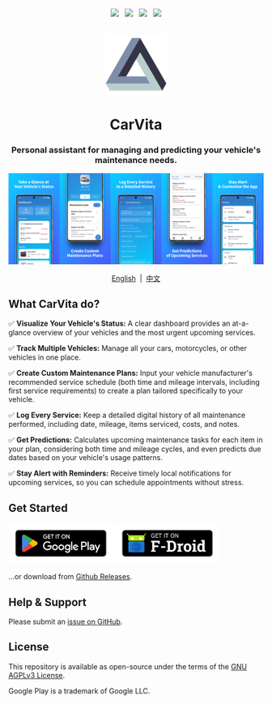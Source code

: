 <p align="center">
  <br/>
  <a href="https://opensource.org/license/agpl-v3" target="_blank"><img src="https://img.shields.io/github/license/JeziL/carvita?style=for-the-badge&color=39a9db&logoColor=000000&labelColor=ececec"></a>
  &nbsp;
  <img src="https://img.shields.io/github/actions/workflow/status/JeziL/carvita/flutter.yml?style=for-the-badge&logoColor=000000&labelColor=ececec">
  &nbsp;
  <a href="https://github.com/JeziL/carvita/releases/latest"><img src="https://img.shields.io/github/v/release/JeziL/carvita?style=for-the-badge&color=f39237&logoColor=000000&labelColor=ececec"></a>
  &nbsp;
  <a href="https://f-droid.org/packages/com.wangjinli.carvita" target="_blank"><img src="https://img.shields.io/f-droid/v/com.wangjinli.carvita?style=for-the-badge&color=f39237&logoColor=000000&labelColor=ececec"></a>
  <br/>
  <br/>
</p>

<p align="center">
  <img src="./assets/icon/icon.png" width="120" title="CarVita">
</p>

<h1 align="center">CarVita</h1>
<h3 align="center">Personal assistant for managing and predicting your vehicle's maintenance needs.</h3>

![](./.design/assets/feature_graphic/output/en/gh-header_image.jpg)

<p align="center">
  <a href="./README.md">English</a>
  &nbsp;|&nbsp;
  <a href="./.design/i18n/README_zh.md">中文</a>
</p>

## What CarVita do?

✅ **Visualize Your Vehicle's Status:** A clear dashboard provides an at-a-glance overview of your vehicles and the most urgent upcoming services.

✅ **Track Multiple Vehicles:** Manage all your cars, motorcycles, or other vehicles in one place.

✅ **Create Custom Maintenance Plans:** Input your vehicle manufacturer's recommended service schedule (both time and mileage intervals, including first service requirements) to create a plan tailored specifically to your vehicle.

✅ **Log Every Service:** Keep a detailed digital history of all maintenance performed, including date, mileage, items serviced, costs, and notes.

✅ **Get Predictions:** Calculates upcoming maintenance tasks for each item in your plan, considering both time and mileage cycles, and even predicts due dates based on your vehicle's usage patterns.

✅ **Stay Alert with Reminders:** Receive timely local notifications for upcoming services, so you can schedule appointments without stress.

## Get Started

[<img src=".design/assets/store_badges/gp-en.png"
    alt="Get it on Google Play"
    height="80">](https://play.google.com/store/apps/details?id=com.wangjinli.carvita)
[<img src=".design/assets/store_badges/fdroid-en.png"
    alt="Get it on F-Droid"
    height="80">](https://f-droid.org/packages/com.wangjinli.carvita)

...or download from [Github Releases](https://github.com/JeziL/carvita/releases/latest).

## Help & Support

Please submit an [issue on GitHub](https://github.com/JeziL/carvita/issues/new).

## License

This repository is available as open-source under the terms of the [GNU AGPLv3 License](./LICENSE.txt).

Google Play is a trademark of Google LLC.